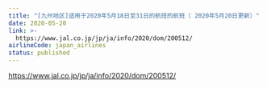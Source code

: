 ```yaml
---
title: "[九州地区]适用于2020年5月18日至31日的航班的航班（ 2020年5月20日更新）"
date: 2020-05-20
link: >-
  https://www.jal.co.jp/jp/ja/info/2020/dom/200512/
airlineCode: japan_airlines
status: published
---
```

https://www.jal.co.jp/jp/ja/info/2020/dom/200512/
